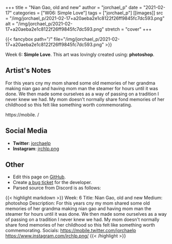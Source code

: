 +++
title =       "Nian Gao, old and new"
author =      "jorchael_p"
date =        "2021-02-17"
categories =  ["W06: Simple Love"]
tags =        ["jorchael_p"]
[[images]]
                      src = "/img/jorchael_p/2021-02-17+a20aeba2e1c8122f26ff9845fc7dc593.png"
                      alt = "/img/jorchael_p/2021-02-17+a20aeba2e1c8122f26ff9845fc7dc593.png"
                      stretch = "cover"
+++


{{< fancybox path="/" file="/img/jorchael_p/2021-02-17+a20aeba2e1c8122f26ff9845fc7dc593.png" >}}


Week 6: **Simple Love**. This art was lovingly created using: **photoshop**.

## Artist's Notes

For this years cny my mom shared some old memories of her grandma making nian gao and having mom man the steamer for hours until it was done. We then made some ourselves as a way of passing on a tradition I never knew we had. My mom doesn't normally share fond memories of her childhood so this felt like something worth commemorating.

https://mobile.
/

## Social Media

- **Twitter**: [jorchaelp]()
- **Instagram**: [jrchlp.png]()


## Other

- Edit this page on [GitHub](https://github.com/teaminkling/web-refresh/edit/main/blog/content/blog/jorchael_p-week-6-92bc.md).
- Create [a bug ticket](https://github.com/teaminkling/web-refresh/issues/new?assignees=&labels=bug&template=problem-report.md&title=) for the developer.
- Parsed source from Discord is as follows:

{{< highlight markdown >}}
Week: 6
Title: Nian Gao, old and new
Medium: photoshop
Description: For this years cny my mom shared some old memories of her grandma making nian gao and having mom man the steamer for hours until it was done. We then made some ourselves as a way of passing on a tradition I never knew we had. My mom doesn't normally share fond memories of her childhood so this felt like something worth commemorating.
Socials: 
https://mobile.twitter.com/jorchaelp
https://www.instagram.com/jrchlp.png/
{{< /highlight >}}